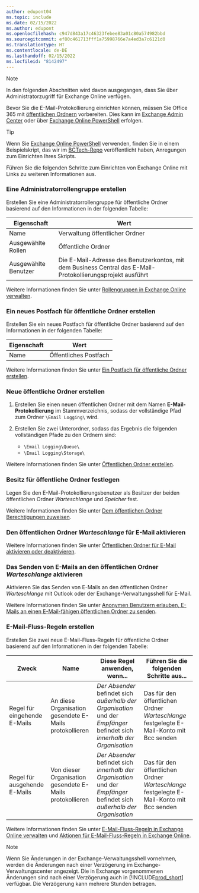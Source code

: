 ```yaml
---
author: edupont04
ms.topic: include
ms.date: 02/15/2022
ms.author: edupont
ms.openlocfilehash: c947d843a17c46323febee83a01c80a574982bbd
ms.sourcegitcommit: ef80c461713fff1a75998766e7a4ed3a7c6121d0
ms.translationtype: HT
ms.contentlocale: de-DE
ms.lasthandoff: 02/15/2022
ms.locfileid: "8142497"
---
```

> [!NOTE]
> In den folgenden Abschnitten wird davon ausgegangen, dass Sie über Administratorzugriff für Exchange Online verfügen.

Bevor Sie die E-Mail-Protokollierung einrichten können, müssen Sie Office 365 mit [öffentlichen Ordnern](/exchange/collaboration-exo/public-folders/public-folders) vorbereiten. Dies kann im [Exchange Admin Center](/exchange/exchange-admin-center?preserve-view=true) oder über [Exchange Online PowerShell](/powershell/exchange/exchange-online-powershell?view=exchange-ps&?preserve-view=true) erfolgen.

> [!TIP]
> Wenn Sie [Exchange Online PowerShell](/powershell/exchange/exchange-online-powershell?view=exchange-ps&preserve-view=true) verwenden, finden Sie in einem Beispielskript, das wir im [BCTech-Repo](https://github.com/microsoft/BCTech/tree/master/samples/EmailLogging) veröffentlicht haben, Anregungen zum Einrichten Ihres Skripts.

Führen Sie die folgenden Schritte zum Einrichten von Exchange Online mit Links zu weiteren Informationen aus.

### <a name="create-an-admin-role-group"></a>Eine Administratorrollengruppe erstellen

Erstellen Sie eine Administratorrollengruppe für öffentliche Ordner basierend auf den Informationen in der folgenden Tabelle:

|Eigenschaft        |Wert                     |
|----------------|--------------------------|
|Name            |Verwaltung öffentlicher Ordner |
|Ausgewählte Rollen  |Öffentliche Ordner            |
|Ausgewählte Benutzer  |Die E-Mail-Adresse des Benutzerkontos, mit dem Business Central das E-Mail-Protokollierungsprojekt ausführt|

Weitere Informationen finden Sie unter [Rollengruppen in Exchange Online verwalten](/exchange/permissions-exo/role-groups).

### <a name="create-a-new-public-folder-mailbox"></a>Ein neues Postfach für öffentliche Ordner erstellen

Erstellen Sie ein neues Postfach für öffentliche Ordner basierend auf den Informationen in der folgenden Tabelle:

|Eigenschaft        |Wert                     |
|----------------|--------------------------|
|Name            |Öffentliches Postfach            |

Weitere Informationen finden Sie unter [Ein Postfach für öffentliche Ordner erstellen](/exchange/collaboration-exo/public-folders/create-public-folder-mailbox).

### <a name="create-new-public-folders"></a>Neue öffentliche Ordner erstellen

1. Erstellen Sie einen neuen öffentlichen Ordner mit dem Namen **E-Mail-Protokollierung** im Stammverzeichnis, sodass der vollständige Pfad zum Ordner `\Email Logging\` wird.
2. Erstellen Sie zwei Unterordner, sodass das Ergebnis die folgenden vollständigen Pfade zu den Ordnern sind:

    - `\Email Logging\Queue\`
    - `\Email Logging\Storage\`

Weitere Informationen finden Sie unter [Öffentlichen Ordner erstellen](/exchange/collaboration-exo/public-folders/create-public-folder).

### <a name="set-public-folder-ownership"></a>Besitz für öffentliche Ordner festlegen

Legen Sie den E-Mail-Protokollierungsbenutzer als Besitzer der beiden öffentlichen Ordner *Warteschlange* und *Speicher* fest.

Weitere Informationen finden Sie unter [Dem öffentlichen Ordner Berechtigungen zuweisen](/exchange/collaboration-exo/public-folders/set-up-public-folders#step-3-assign-permissions-to-the-public-folder).

### <a name="mail-enable-the-queue-public-folder"></a>Den öffentlichen Ordner *Warteschlange* für E-Mail aktivieren

  Weitere Informationen finden Sie unter [Öffentlichen Ordner für E-Mail aktivieren oder deaktivieren](/exchange/collaboration-exo/public-folders/enable-or-disable-mail-for-public-folder).

### <a name="mail-enable-sending-emails-to-the-queue-public-folder"></a>Das Senden von E-Mails an den öffentlichen Ordner *Warteschlange* aktivieren

Aktivieren Sie das Senden von E-Mails an den öffentlichen Ordner *Warteschlange* mit Outlook oder der Exchange-Verwaltungsshell für E-Mail.

Weitere Informationen finden Sie unter [Anonymen Benutzern erlauben, E-Mails an einen E-Mail-fähigen öffentlichen Ordner zu senden](/exchange/collaboration-exo/public-folders/enable-or-disable-mail-for-public-folder#allow-anonymous-users-to-send-email-to-a-mail-enabled-public-folder?preserve-view=true).

### <a name="create-mail-flow-rules"></a>E-Mail-Fluss-Regeln erstellen

Erstellen Sie zwei neue E-Mail-Fluss-Regeln für öffentliche Ordner basierend auf den Informationen in der folgenden Tabelle:

|Zweck  |Name |Diese Regel anwenden, wenn...             |Führen Sie die folgenden Schritte aus...                          |
|---------|-----|----------------------------------|---------------------------------------------|
|Regel für eingehende E-Mails |An diese Organisation gesendete E-Mails protokollieren|*Der Absender* befindet sich *außerhalb der Organisation* und der *Empfänger* befindet sich *innerhalb der Organisation*|Das für den öffentlichen Ordner *Warteschlange* festgelegte E-Mail-Konto mit Bcc senden|
|Regel für ausgehende E-Mails | Von dieser Organisation gesendete E-Mails protokollieren |*Der Absender* befindet sich *innerhalb der Organisation* und der *Empfänger* befindet sich *außerhalb der Organisation*|Das für den öffentlichen Ordner *Warteschlange* festgelegte E-Mail-Konto mit Bcc senden|

Weitere Informationen finden Sie unter [E-Mail-Fluss-Regeln in Exchange Online verwalten](/exchange/security-and-compliance/mail-flow-rules/manage-mail-flow-rules?preserve-view=true) und [Aktionen für E-Mail-Fluss-Regeln in Exchange Online](/exchange/security-and-compliance/mail-flow-rules/mail-flow-rule-actions?preserve-view=true).

> [!NOTE]
> Wenn Sie Änderungen in der Exchange-Verwaltungsshell vornehmen, werden die Änderungen nach einer Verzögerung im Exchange-Verwaltungscenter angezeigt. Die in Exchange vorgenommenen Änderungen sind nach einer Verzögerung auch in [!INCLUDE[prod_short](prod_short.md)] verfügbar. Die Verzögerung kann mehrere Stunden betragen.
